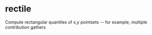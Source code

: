 # rectile
Compute rectangular quantiles of x,y pointsets -- for example, multiple contribution gathers

